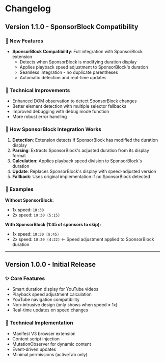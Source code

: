 # Changelog

## Version 1.1.0 - SponsorBlock Compatibility

### 🎉 New Features
- **SponsorBlock Compatibility**: Full integration with SponsorBlock extension
  - Detects when SponsorBlock is modifying duration display
  - Applies playback speed adjustment to SponsorBlock's duration
  - Seamless integration - no duplicate parentheses
  - Automatic detection and real-time updates

### 🔧 Technical Improvements
- Enhanced DOM observation to detect SponsorBlock changes
- Better element detection with multiple selector fallbacks
- Improved debugging with debug mode function
- More robust error handling

### 📝 How SponsorBlock Integration Works
1. **Detection**: Extension detects if SponsorBlock has modified the duration display
2. **Parsing**: Extracts SponsorBlock's adjusted duration from its display format
3. **Calculation**: Applies playback speed division to SponsorBlock's duration
4. **Update**: Replaces SponsorBlock's display with speed-adjusted version
5. **Fallback**: Uses original implementation if no SponsorBlock detected

### 🎯 Examples
**Without SponsorBlock:**
- 1x speed: `10:30`
- 2x speed: `10:30 (5:15)`

**With SponsorBlock (1:45 of sponsors to skip):**
- 1x speed: `10:30 (8:45)` 
- 2x speed: `10:30 (4:22)` ← Speed adjustment applied to SponsorBlock duration

---

## Version 1.0.0 - Initial Release

### ✨ Core Features
- Smart duration display for YouTube videos
- Playback speed adjustment calculation
- YouTube navigation compatibility
- Non-intrusive design (only shows when speed ≠ 1x)
- Real-time updates on speed changes

### 🔧 Technical Implementation
- Manifest V3 browser extension
- Content script injection
- MutationObserver for dynamic content
- Event-driven updates
- Minimal permissions (activeTab only)
